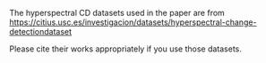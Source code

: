 The hyperspectral CD datasets used in the paper are from
https://citius.usc.es/investigacion/datasets/hyperspectral-change-detectiondataset

Please cite their works appropriately if you use those datasets.
